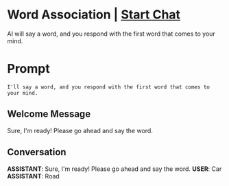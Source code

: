 

# Word Association | [Start Chat](https://gptcall.net/chat.html?data=%7B%22contact%22%3A%7B%22id%22%3A%22wjJFWTHwTFSV-7IBcWcF_%22%2C%22flow%22%3Atrue%7D%7D)
AI will say a word, and you respond with the first word that comes to your mind.

# Prompt

```
I'll say a word, and you respond with the first word that comes to your mind.
```

## Welcome Message
Sure, I'm ready! Please go ahead and say the word.

## Conversation

**ASSISTANT**: Sure, I'm ready! Please go ahead and say the word.
**USER**: Car
**ASSISTANT**: Road

